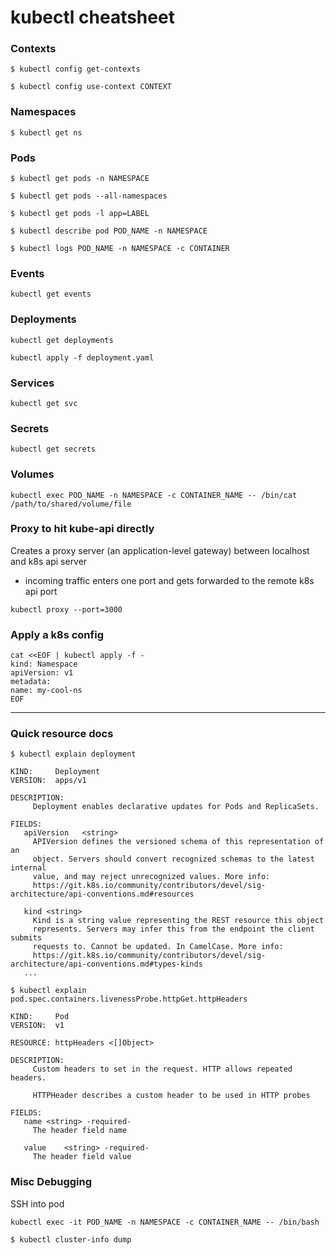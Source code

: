 # kubectl cheatsheet

### Contexts

```shell
$ kubectl config get-contexts

$ kubectl config use-context CONTEXT
```

### Namespaces

```shell
$ kubectl get ns
```

### Pods

```shell
$ kubectl get pods -n NAMESPACE

$ kubectl get pods --all-namespaces

$ kubectl get pods -l app=LABEL

$ kubectl describe pod POD_NAME -n NAMESPACE

$ kubectl logs POD_NAME -n NAMESPACE -c CONTAINER

```

### Events

```shell
kubectl get events
```

### Deployments

```shell
kubectl get deployments

kubectl apply -f deployment.yaml
```

### Services

```shell
kubectl get svc
```

### Secrets
```shell
kubectl get secrets
```

### Volumes

```shell
kubectl exec POD_NAME -n NAMESPACE -c CONTAINER_NAME -- /bin/cat /path/to/shared/volume/file
```

### Proxy to hit kube-api directly

Creates a proxy server (an application-level gateway) between localhost and k8s api server
- incoming traffic enters one port and gets forwarded to the remote k8s api port

```shell
kubectl proxy --port=3000
```

### Apply a k8s config

```shell
cat <<EOF | kubectl apply -f -
kind: Namespace
apiVersion: v1
metadata:
name: my-cool-ns
EOF
```

---

### Quick resource docs

```shell
$ kubectl explain deployment

KIND:     Deployment
VERSION:  apps/v1

DESCRIPTION:
     Deployment enables declarative updates for Pods and ReplicaSets.

FIELDS:
   apiVersion	<string>
     APIVersion defines the versioned schema of this representation of an
     object. Servers should convert recognized schemas to the latest internal
     value, and may reject unrecognized values. More info:
     https://git.k8s.io/community/contributors/devel/sig-architecture/api-conventions.md#resources

   kind	<string>
     Kind is a string value representing the REST resource this object
     represents. Servers may infer this from the endpoint the client submits
     requests to. Cannot be updated. In CamelCase. More info:
     https://git.k8s.io/community/contributors/devel/sig-architecture/api-conventions.md#types-kinds
   ...

```

```shell
$ kubectl explain pod.spec.containers.livenessProbe.httpGet.httpHeaders

KIND:     Pod
VERSION:  v1

RESOURCE: httpHeaders <[]Object>

DESCRIPTION:
     Custom headers to set in the request. HTTP allows repeated headers.

     HTTPHeader describes a custom header to be used in HTTP probes

FIELDS:
   name	<string> -required-
     The header field name

   value	<string> -required-
     The header field value
```

### Misc Debugging

SSH into pod
```shell
kubectl exec -it POD_NAME -n NAMESPACE -c CONTAINER_NAME -- /bin/bash
```

```shell
$ kubectl cluster-info dump
```
